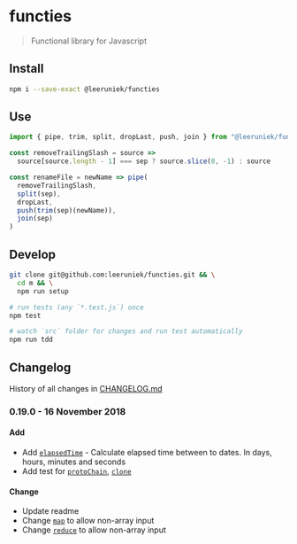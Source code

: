 # functies

> Functional library for Javascript

## Install

```bash
npm i --save-exact @leeruniek/functies
```

## Use

```js
import { pipe, trim, split, dropLast, push, join } from "@leeruniek/functies"

const removeTrailingSlash = source =>
  source[source.length - 1] === sep ? source.slice(0, -1) : source

const renameFile = newName => pipe(
  removeTrailingSlash,
  split(sep),
  dropLast,
  push(trim(sep)(newName)),
  join(sep)
)
```

## Develop

```bash
git clone git@github.com:leeruniek/functies.git && \
  cd m && \
  npm run setup

# run tests (any `*.test.js`) once
npm test

# watch `src` folder for changes and run test automatically
npm run tdd
```

## Changelog

History of all changes in [CHANGELOG.md](CHANGELOG.md)

### 0.19.0 - 16 November 2018

#### Add

- Add [`elapsedTime`](/src/elapsed-time/elapsed-time) - Calculate elapsed time between to dates. In days, hours, minutes and seconds
- Add test for [`protoChain`](/src/core__proto-chain/proto-chain.test.js), [`clone`](/src/core__clone/clone.test.js)

#### Change

- Update readme
- Change [`map`](/src/map/map.test.js) to allow non-array input
- Change [`reduce`](/src/reduce/reduce.js) to allow non-array input
